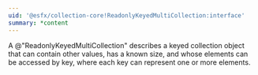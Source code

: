 ```yaml
---
uid: '@esfx/collection-core!ReadonlyKeyedMultiCollection:interface'
summary: *content
---
```


A @"ReadonlyKeyedMultiCollection" describes a keyed collection object that can contain other values, has a known size, and whose elements can be accessed by key, where each key can represent one or more elements.